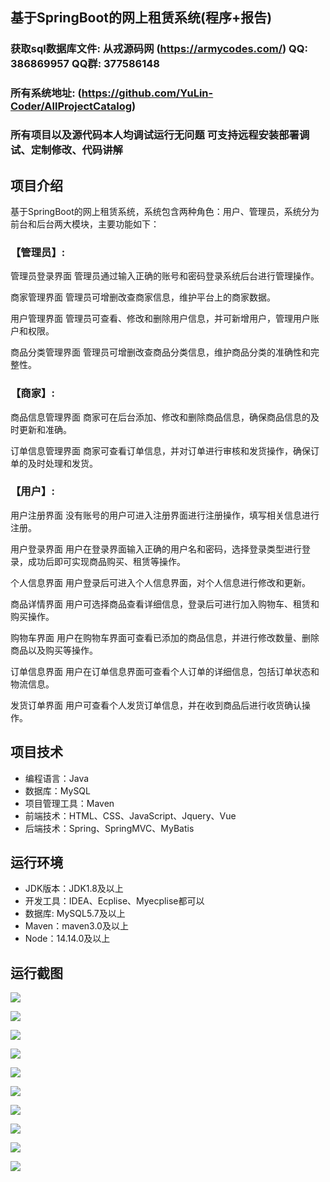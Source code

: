 ## 基于SpringBoot的网上租赁系统(程序+报告)

###  获取sql数据库文件: 从戎源码网 (https://armycodes.com/) QQ: 386869957 QQ群: 377586148
###  所有系统地址: (https://github.com/YuLin-Coder/AllProjectCatalog) 
###  所有项目以及源代码本人均调试运行无问题 可支持远程安装部署调试、定制修改、代码讲解

## 项目介绍
基于SpringBoot的网上租赁系统，系统包含两种角色：用户、管理员，系统分为前台和后台两大模块，主要功能如下：

### 【管理员】:
管理员登录界面
管理员通过输入正确的账号和密码登录系统后台进行管理操作。

商家管理界面
管理员可增删改查商家信息，维护平台上的商家数据。

用户管理界面
管理员可查看、修改和删除用户信息，并可新增用户，管理用户账户和权限。

商品分类管理界面
管理员可增删改查商品分类信息，维护商品分类的准确性和完整性。

### 【商家】:
商品信息管理界面
商家可在后台添加、修改和删除商品信息，确保商品信息的及时更新和准确。

订单信息管理界面
商家可查看订单信息，并对订单进行审核和发货操作，确保订单的及时处理和发货。

### 【用户】:
用户注册界面
没有账号的用户可进入注册界面进行注册操作，填写相关信息进行注册。

用户登录界面
用户在登录界面输入正确的用户名和密码，选择登录类型进行登录，成功后即可实现商品购买、租赁等操作。

个人信息界面
用户登录后可进入个人信息界面，对个人信息进行修改和更新。

商品详情界面
用户可选择商品查看详细信息，登录后可进行加入购物车、租赁和购买操作。

购物车界面
用户在购物车界面可查看已添加的商品信息，并进行修改数量、删除商品以及购买等操作。

订单信息界面
用户在订单信息界面可查看个人订单的详细信息，包括订单状态和物流信息。

发货订单界面
用户可查看个人发货订单信息，并在收到商品后进行收货确认操作。

## 项目技术
- 编程语言：Java
- 数据库：MySQL
- 项目管理工具：Maven
- 前端技术：HTML、CSS、JavaScript、Jquery、Vue
- 后端技术：Spring、SpringMVC、MyBatis

## 运行环境
- JDK版本：JDK1.8及以上
- 开发工具：IDEA、Ecplise、Myecplise都可以
- 数据库: MySQL5.7及以上
- Maven：maven3.0及以上
- Node：14.14.0及以上

## 运行截图
![](screenshot/1.png)

![](screenshot/2.png)

![](screenshot/3.png)

![](screenshot/4.png)

![](screenshot/5.png)

![](screenshot/6.png)

![](screenshot/7.png)

![](screenshot/8.png)

![](screenshot/9.png)

![](screenshot/10.png)